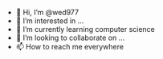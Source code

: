 - 👋 Hi, I’m @wed977
- 👀 I’m interested in ...
- 🌱 I’m currently learning computer science 
- 💞️ I’m looking to collaborate on ...
- 📫 How to reach me everywhere  

<!---
wed977/wed977 is a ✨ special ✨ repository because its `README.md` (this file) appears on your GitHub profile.
You can click the Preview link to take a look at your changes.
--->
